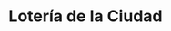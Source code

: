 ---
title: "Lotería de la Ciudad"
url: /ciudad-autonoma-de-buenos-aires/loteria-de-la-ciudad-avenida-intendente-francisco-rabanal-2/
shop: Lotterie
---